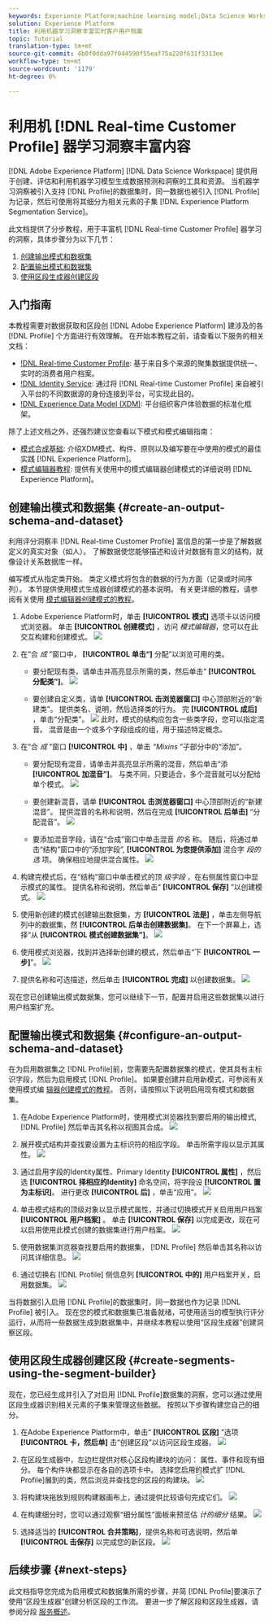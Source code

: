 ```yaml
---
keywords: Experience Platform;machine learning model;Data Science Workspace;Real-time Customer Profile;popular topics
solution: Experience Platform
title: 利用机器学习洞察丰富实时客户用户档案
topic: Tutorial
translation-type: tm+mt
source-git-commit: 4b0f0dda97f044590f55eaf75a220f631f3313ee
workflow-type: tm+mt
source-wordcount: '1179'
ht-degree: 0%

---
```



# 利用机 [!DNL Real-time Customer Profile] 器学习洞察丰富内容

[!DNL Adobe Experience Platform] [!DNL Data Science Workspace] 提供用于创建、评估和利用机器学习模型生成数据预测和洞察的工具和资源。 当机器学习洞察被引入支持 [!DNL Profile]的数据集时，同一数据也被引入 [!DNL Profile] 为记录，然后可使用将其细分为相关元素的子集 [!DNL Experience Platform Segmentation Service]。

此文档提供了分步教程，用于丰富机 [!DNL Real-time Customer Profile] 器学习的洞察，具体步骤分为以下几节：

1. [创建输出模式和数据集](#create-an-output-schema-and-dataset)
2. [配置输出模式和数据集](#configure-an-output-schema-and-dataset)
3. [使用区段生成器创建区段](#create-segments-using-the-segment-builder)

## 入门指南

本教程需要对数据获取和区段创 [!DNL Adobe Experience Platform] 建涉及的各 [!DNL Profile] 个方面进行有效理解。 在开始本教程之前，请查看以下服务的相关文档：

* [!DNL Real-time Customer Profile](../../rtcdp/overview.md): 基于来自多个来源的聚集数据提供统一、实时的消费者用户档案。
* [!DNL Identity Service](../../identity-service/home.md): 通过将 [!DNL Real-time Customer Profile] 来自被引入平台的不同数据源的身份连接到平台，可实现此目的。
* [!DNL Experience Data Model (XDM)](../../xdm/home.md): 平台组织客户体验数据的标准化框架。

除了上述文档之外，还强烈建议您查看以下模式和模式编辑指南：

* [模式合成基础](../../xdm/schema/composition.md): 介绍XDM模式、构件、原则以及编写要在中使用的模式的最佳实践 [!DNL Experience Platform]。
* [模式编辑器教程](../../xdm/tutorials/create-schema-ui.md): 提供有关使用中的模式编辑器创建模式的详细说明 [!DNL Experience Platform]。

## 创建输出模式和数据集 {#create-an-output-schema-and-dataset}

利用评分洞察丰 [!DNL Real-time Customer Profile] 富信息的第一步是了解数据定义的真实对象（如人）。 了解数据使您能够描述和设计对数据有意义的结构，就像设计关系数据库一样。

编写模式从指定类开始。 类定义模式将包含的数据的行为方面（记录或时间序列）。 本节提供使用模式生成器创建模式的基本说明。 有关更详细的教程，请参阅有关使用 [模式编辑器创建模式的教程](../../xdm/tutorials/create-schema-ui.md)。

1. Adobe Experience Platform时，单击 **[!UICONTROL 模式]** 选项卡以访问模式浏览器。 单击 **[!UICONTROL 创建模式]** ，访问 *模式编辑器*，您可以在此交互构建和创建模式。
   ![](../images/models-recipes/enrich-rtcdp/schema_browser.png)

2. 在“合 *成* ”窗口中， **[!UICONTROL 单击“]** 分配”以浏览可用的类。
   * 要分配现有类，请单击并高亮显示所需的类，然后单击“ **[!UICONTROL 分配类”]**。
      ![](../images/models-recipes/enrich-rtcdp/existing_class.png)

   * 要创建自定义类，请单 **[!UICONTROL 击浏览器窗口]** 中心顶部附近的“新建类”。 提供类名、说明，然后选择类的行为。 完 **[!UICONTROL 成后]** ，单击“分配类”。
      ![](../images/models-recipes/enrich-rtcdp/create_new_class.png)
   此时，模式的结构应包含一些类字段，您可以指定混音。 混音是由一个或多个字段组成的组，用于描述特定概念。

3. 在“合 *成* ”窗口 **[!UICONTROL 中]** ，单击 *“Mixins* ”子部分中的“添加”。
   * 要分配现有混音，请单击并高亮显示所需的混音，然后单击“添 **[!UICONTROL 加混音”]**。 与类不同，只要适合，多个混音就可以分配给单个模式。
      ![](../images/models-recipes/enrich-rtcdp/existing_mixin.png)

   * 要创建新混音，请单 **[!UICONTROL 击浏览器窗口]** 中心顶部附近的“新建混音”。 提供混音的名称和说明，然后在完成 **[!UICONTROL 后单击]** “分配混音”。
      ![](../images/models-recipes/enrich-rtcdp/create_new_mixin.png)

   * 要添加混音字段，请在“合成”窗口中单击混音 *的名* 称。 随后，将通过单击“结构”窗口中的“添加字段”, **[!UICONTROL 为您提供添加]** 混合字 *段的选* 项。 确保相应地提供混合属性。
      ![](../images/models-recipes/enrich-rtcdp/mixin_properties.png)

4. 构建完模式后，在“结构”窗口中单击模式的顶 *级字段* ，在右侧属性窗口中显示模式的属性。 提供名称和说明，然后单击“ **[!UICONTROL 保存]** ”以创建模式。
   ![](../images/models-recipes/enrich-rtcdp/save_schema.png)

5. 使用新创建的模式创建输出数据集，方 **[!UICONTROL 法是]** ，单击左侧导航列中的数据集，然 **[!UICONTROL 后单击创建数据集]**。 在下一个屏幕上，选择“从 **[!UICONTROL 模式创建数据集”]**。
   ![](../images/models-recipes/enrich-rtcdp/dataset_overview.png)

6. 使用模式浏览器，找到并选择新创建的模式，然后单击“下 **[!UICONTROL 一步]**”。
   ![](../images/models-recipes/enrich-rtcdp/choose_schema.png)

7. 提供名称和可选描述，然后单击 **[!UICONTROL 完成]** 以创建数据集。
   ![](../images/models-recipes/enrich-rtcdp/configure_dataset.png)

现在您已创建输出模式数据集，您可以继续下一节，配置并启用这些数据集以进行用户档案扩充。

## 配置输出模式和数据集 {#configure-an-output-schema-and-dataset}

在为启用数据集之 [!DNL Profile]前，您需要先配置数据集的模式，使其具有主标识字段，然后为启用模式 [!DNL Profile]。 如果要创建并启用新模式，可参阅有关使用模式编 [辑器创建模式的教程](../../xdm/tutorials/create-schema-ui.md)。 否则，请按照以下说明启用现有模式和数据集。

1. 在Adobe Experience Platform时，使用模式浏览器找到要启用的输出模式, [!DNL Profile] 然后单击其名称以视图其合成。
   ![](../images/models-recipes/enrich-rtcdp/schemas.png)

2. 展开模式结构并查找要设置为主标识符的相应字段。 单击所需字段以显示其属性。
   ![](../images/models-recipes/enrich-rtcdp/schema_structure.png)

3. 通过启用字段的Identity属性、Primary Identity **[!UICONTROL 属性]** ，然后选 **[!UICONTROL 择相应的Identity]** 命名空间，将字段设 **[!UICONTROL 置为主标识]**。 进行更改 **[!UICONTROL 后]** ，单击“应用”。
   ![](../images/models-recipes/enrich-rtcdp/set_identity.png)

4. 单击模式结构的顶级对象以显示模式属性，并通过切换模式开关启用用户档案 **[!UICONTROL 用户档案]** 。 单击 **[!UICONTROL 保存]** 以完成更改，现在可以启用使用此模式创建的数据集进行用户档案。
   ![](../images/models-recipes/enrich-rtcdp/enable_schema.png)

5. 使用数据集浏览器查找要启用的数据集， [!DNL Profile] 然后单击其名称以访问其详细信息。
   ![](../images/models-recipes/enrich-rtcdp/datasets.png)

6. 通过切换右 [!DNL Profile] 侧信息列 **[!UICONTROL 中的]** 用户档案开关，启用数据集。
   ![](../images/models-recipes/enrich-rtcdp/enable_dataset.png)

当将数据引入启用 [!DNL Profile]的数据集时，同一数据也作为记录 [!DNL Profile] 被引入。 现在您的模式和数据集已准备就绪，可使用适当的模型执行评分运行，从而将一些数据生成到数据集中，并继续本教程以使用“区段生成器”创建洞察区段。

## 使用区段生成器创建区段 {#create-segments-using-the-segment-builder}

现在，您已经生成并引入了对启用 [!DNL Profile]数据集的洞察，您可以通过使用区段生成器识别相关元素的子集来管理这些数据。 按照以下步骤构建您自己的细分。

1. 在Adobe Experience Platform中，单击“ **[!UICONTROL 区段]** ”选项 **[!UICONTROL 卡，然后单]** 击“创建区段”以访问区段生成器。
   ![](../images/models-recipes/enrich-rtcdp/segments_overview.png)

2. 在区段生成器中，左边栏提供对核心区段构建块的访问： 属性、事件和现有细分。 每个构件块都显示在各自的选项卡中。 选择您启用的模式扩 [!DNL Profile]展到的类，然后浏览并查找您的区段的构建块。
   ![](../images/models-recipes/enrich-rtcdp/segment_builder.png)

3. 将构建块拖放到规则构建器画布上，通过提供比较语句完成它们。
   ![](../images/models-recipes/enrich-rtcdp/drag_fill.gif)

4. 在构建细分时，您可以通过观察“细分属性”面板来预览估 *计的细分* 结果。
   ![](../images/models-recipes/enrich-rtcdp/preview_segment.gif)

5. 选择适当的 **[!UICONTROL 合并策略]**，提供名称和可选说明，然后单 **[!UICONTROL 击保存]** 以完成您的新区段。
   ![](../images/models-recipes/enrich-rtcdp/save_segment.png)


## 后续步骤 {#next-steps}

此文档指导您完成为启用模式和数据集所需的步骤，并简 [!DNL Profile]要演示了使用“区段生成器”创建分析区段的工作流。 要进一步了解区段和区段生成器，请参阅分段 [服务概述](../../segmentation/home.md)。